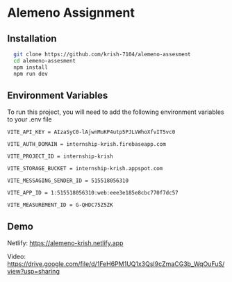 
# Alemeno Assignment




## Installation


```bash
  git clone https://github.com/krish-7104/alemeno-assesment
  cd alemeno-assesment
  npm install
  npm run dev
```
    
## Environment Variables

To run this project, you will need to add the following environment variables to your .env file

`VITE_API_KEY = AIzaSyC0-lAjwnMuKP4utp5PJLVWhoXfvIT5vc0`

`VITE_AUTH_DOMAIN = internship-krish.firebaseapp.com`

`VITE_PROJECT_ID = internship-krish`

`VITE_STORAGE_BUCKET = internship-krish.appspot.com`

`VITE_MESSAGING_SENDER_ID = 515518056310`

`VITE_APP_ID = 1:515518056310:web:eee3e185e8cbc770f7dc57`

`VITE_MEASUREMENT_ID = G-QHDC75Z5ZK`




## Demo

Netlify: https://alemeno-krish.netlify.app

Video: https://drive.google.com/file/d/1FeH6PM1UQ1x3QsI9cZmaCG3b_WqOuFuS/view?usp=sharing


